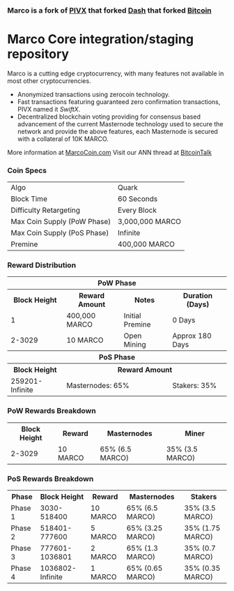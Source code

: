 ### Marco is a fork of [PIVX](https://github.com/PIVX-Project/PIVX) that forked [Dash](https://github.com/dashpay/dash) that forked [Bitcoin](https://github.com/bitcoin/bitcoinp)


# Marco Core integration/staging repository


Marco is a cutting edge cryptocurrency, with many features not available in most other cryptocurrencies.
- Anonymized transactions using zerocoin technology.
- Fast transactions featuring guaranteed zero confirmation transactions, PIVX named it _SwiftX_.
- Decentralized blockchain voting providing for consensus based advancement of the current Masternode
  technology used to secure the network and provide the above features, each Masternode is secured
  with a collateral of 10K MARCO.

More information at [MarcoCoin.com](http://www.marcocoin.com) Visit our ANN thread at [BitcoinTalk](http://www.bitcointalk.org/index.php)


### Coin Specs
<table>
<tr><td>Algo</td><td>Quark</td></tr>
<tr><td>Block Time</td><td>60 Seconds</td></tr>
<tr><td>Difficulty Retargeting</td><td>Every Block</td></tr>
<tr><td>Max Coin Supply (PoW Phase)</td><td>3,000,000 MARCO</td></tr>
<tr><td>Max Coin Supply (PoS Phase)</td><td>Infinite</td></tr>
<tr><td>Premine</td><td>400,000 MARCO</td></tr>
</table>


### Reward Distribution

<table>
<th colspan=4>PoW Phase</th>
<tr><th>Block Height</th><th>Reward Amount</th><th>Notes</th><th>Duration (Days)</th></tr>
<tr><td>1</td><td>400,000 MARCO</td><td>Initial Premine</td><td>0 Days</td></tr>
<tr><td>2-3029</td><td>10 MARCO</td><td rowspan=1>Open Mining</td><td rowspan=1> Approx 180 Days</td></tr>
<tr><th colspan=4>PoS Phase</th></tr>
<tr><th>Block Height</th><th colspan=3>Reward Amount</th></tr>
<tr><td>259201-Infinite</td><td colspan=2>Masternodes: 65%</td><td>Stakers: 35%</td></tr>
</table>

### PoW Rewards Breakdown

<table>
<th>Block Height</th><th>Reward</th><th>Masternodes</th><th>Miner</th>
<tr><td>2-3029</td><td>10 MARCO</td><td>65% (6.5 MARCO)</td><td>35% (3.5 MARCO)</td></tr>
</table>

### PoS Rewards Breakdown

<table>
<th>Phase</th><th>Block Height</th><th>Reward</th><th>Masternodes</th><th>Stakers</th>
<tr><td>Phase 1</td><td>3030-518400</td><td>10 MARCO</td><td>65% (6.5 MARCO)</td><td>35% (3.5 MARCO)</td></tr>
<tr><td>Phase 2</td><td>518401-777600</td><td>5 MARCO</td><td>65% (3.25 MARCO)</td><td>35% (1.75 MARCO)</td></tr>
<tr><td>Phase 3</td><td>777601-1036801</td><td>2 MARCO</td><td>65% (1.3 MARCO)</td><td>35% (0.7 MARCO)</td></tr>
<tr><td>Phase 4</td><td>1036802-Infinite</td><td>1 MARCO</td><td>65% (0.65 MARCO)</td><td>35% (0.35 MARCO)</td></tr>
</table>
